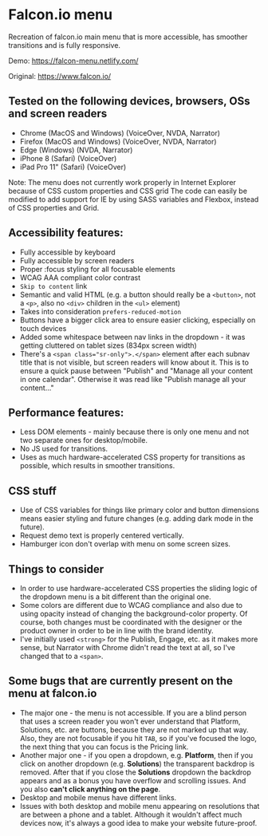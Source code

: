 # Falcon.io menu
Recreation of falcon.io main menu that is more accessible, has smoother transitions and is fully responsive.

Demo: https://falcon-menu.netlify.com/

Original: https://www.falcon.io/

## Tested on the following devices, browsers, OSs and screen readers
 - Chrome (MacOS and Windows) (VoiceOver, NVDA, Narrator)
 - Firefox (MacOS and Windows) (VoiceOver, NVDA, Narrator)
 - Edge (Windows) (NVDA, Narrator)
 - iPhone 8 (Safari) (VoiceOver)
 - iPad Pro 11" (Safari) (VoiceOver)

Note: The menu does not currently work properly in Internet Explorer because of CSS custom properties and CSS grid The code can easily be modified to add support for IE by using SASS variables and Flexbox, instead of CSS properties and Grid.

## Accessibility features:
 - Fully accessible by keyboard
 - Fully accessible by screen readers
 - Proper :focus styling for all focusable elements
 - WCAG AAA compliant color contrast
 - `Skip to content` link
 - Semantic and valid HTML (e.g. a button should really be a `<button>`, not a `<p>`, also no `<div>` children in the `<ul>` element)
 - Takes into consideration `prefers-reduced-motion`
 - Buttons have a bigger click area to ensure easier clicking, especially on touch devices
 - Added some whitespace between nav links in the dropdown - it was getting cluttered on tablet sizes (834px screen width)
 - There's a `<span class="sr-only">.</span>` element after each subnav title that is not visible, but screen readers will know about it. This is to ensure a quick pause between "Publish" and "Manage all your content in one calendar". Otherwise it was read like "Publish manage all your content..."

## Performance features:
 - Less DOM elements - mainly because there is only one menu and not two separate ones for desktop/mobile.
 - No JS used for transitions.
 - Uses as much hardware-accelerated CSS property for transitions as possible, which results in smoother transitions.

## CSS stuff
 - Use of CSS variables for things like primary color and button dimensions means easier styling and future changes (e.g. adding dark mode in the future).
 - Request demo text is properly centered vertically.
 - Hamburger icon don't overlap with menu on some screen sizes.

## Things to consider
 - In order to use hardware-accelerated CSS properties the sliding logic of the dropdown menu is a bit different than the original one.
 - Some colors are different due to WCAG compliance and also due to using opacity instead of changing the background-color property. Of course, both changes must be coordinated with the designer or the product owner in order to be in line with the brand identity.
 - I've initially used `<strong>` for the Publish, Engage, etc. as it makes more sense, but Narrator with Chrome didn't read the text at all, so I've changed that to a `<span>`.

## Some bugs that are currently present on the menu at falcon.io
 - The major one - the menu is not accessible. If you are a blind person that uses a screen reader you won't ever understand that Platform, Solutions, etc. are buttons, because they are not marked up that way. Also, they are not focusable if you hit `TAB`, so if you've focused the logo, the next thing that you can focus is the Pricing link.
 - Another major one - if you open a dropdown, e.g. **Platform**, then if you click on another dropdown (e.g. **Solutions**) the transparent backdrop is removed. After that if you close the **Solutions** dropdown the backdrop appears and as a bonus you have overflow and scrolling issues. And you also **can't click anything on the page**.
 - Desktop and mobile menus have different links.
 - Issues with both desktop and mobile menu appearing on resolutions that are between a phone and a tablet. Although it wouldn't affect much devices now, it's always a good idea to make your website future-proof.
